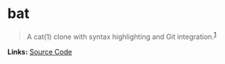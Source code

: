 # bat

> A cat(1) clone with syntax highlighting and Git integration.<sup>[1][desc]</sup>

**Links:** [Source Code][code]

[desc]: https://github.com/sharkdp/bat
[code]: https://github.com/sharkdp/bat
